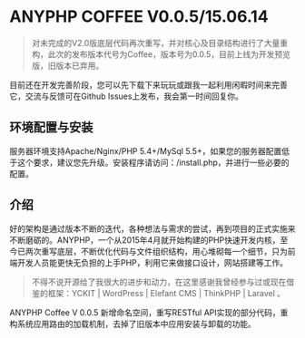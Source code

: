 # ANYPHP COFFEE V0.0.5/15.06.14
> 对未完成的V2.0版底层代码再次重写，并对核心及目录结构进行了大量重构，此次的发布版本代号为Coffee，版本号为0.0.5，目前上线为开发预览版，旧版本已弃用。

目前还在开发完善阶段，您可以先下载下来玩玩或跟我一起利用闲暇时间来完善它，交流与反馈可在Github Issues上发布，我会第一时间回复你。

## 环境配置与安装

服务器环境支持Apache/Nginx/PHP 5.4+/MySql 5.5+，如果您的服务器配置低于这个要求，建议您先升级。安装程序请访问：/install.php，并进行一些必要的配置。

## 介绍

好的架构是通过版本不断的迭代，各种想法与需求的尝试，再到项目的正式实施来不断磨砺的。ANYPHP，一个从2015年4月就开始构建的PHP快速开发内核，至今已两次重写底层，不断优化代码与文件组织结构，用心堆砌每一个细节，只为前端开发人员能更快无负担的上手PHP，利用它来做接口设计，网站搭建等工作。

>不得不说开源给了我很大的进步和动力，在这里感谢我曾经参与过或现在借鉴的框架：YCKIT | WordPress | Elefant CMS | ThinkPHP | Laravel 。

ANYPHP Coffee V 0.0.5 新增命名空间，重写RESTful API实现的部分代码，重构系统应用路由的加载机制，去掉了旧版本中应用安装与卸载的功能。